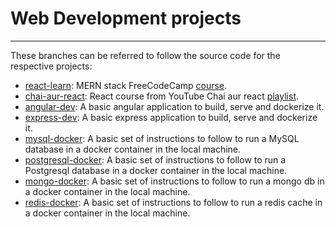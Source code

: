 # Web Development projects
---
These branches can be referred to follow the source code for the respective projects:
* [react-learn](https://github.com/shrinidhi99/Web-Development-Learning/tree/react-learn): MERN stack FreeCodeCamp [course](https://youtu.be/mrHNSanmqQ4?si=14HA3PAKdGJ6JJSu).
* [chai-aur-react](https://github.com/shrinidhi99/Web-Development-Learning/tree/chai-aur-react): React course from YouTube Chai aur react [playlist](https://www.youtube.com/playlist?list=PLu71SKxNbfoDqgPchmvIsL4hTnJIrtige).
* [angular-dev](https://github.com/shrinidhi99/Web-Development-Learning/tree/angular-dev): A basic angular application to build, serve and dockerize it.
* [express-dev](https://github.com/shrinidhi99/Web-Development-Learning/tree/express-dev): A basic express application to build, serve and dockerize it.
* [mysql-docker](https://github.com/shrinidhi99/Web-Development-Learning/tree/mysql-docker): A basic set of instructions to follow to run a MySQL database in a docker container in the local machine.
* [postgresql-docker](https://github.com/shrinidhi99/Web-Development-Learning/tree/postgresql-docker): A basic set of instructions to follow to run a Postgresql database in a docker container in the local machine.
* [mongo-docker](https://github.com/shrinidhi99/Web-Development-Learning/tree/mongo-docker): A basic set of instructions to follow to run a mongo db in a docker container in the local machine.
* [redis-docker](https://github.com/shrinidhi99/Web-Development-Learning/tree/redis-docker): A basic set of instructions to follow to run a redis cache in a docker container in the local machine.